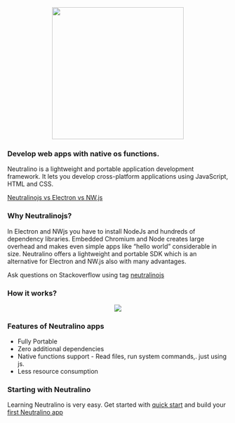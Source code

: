 <div align="center">
  <img src="https://cdn.rawgit.com/neutralinojs/neutralinojs.github.io/b667f2c2/docs/nllogo.png" style="width:300px;"/>
</div>


### Develop web apps with native os functions.

Neutralino is a lightweight and portable application development framework. It lets you develop cross-platform applications using JavaScript, HTML and CSS.

[Neutralinojs vs Electron vs NW.js](https://github.com/neutralinojs/evaluation)

### Why Neutralinojs? 

In Electron and NWjs you have to install NodeJs and hundreds of dependency libraries. Embedded Chromium and Node creates large overhead and makes even simple apps like “hello world” considerable in size. Neutralino offers a lightweight and portable SDK which is an alternative for Electron and NW.js also with many advantages.

Ask questions on Stackoverflow using tag [neutralinojs](https://stackoverflow.com/questions/tagged/neutralinojs)

### How it works?

<div align="center">
  <img src="https://raw.githubusercontent.com/neutralinojs/neutralinojs/master/media/architecture.png">
</div>

### Features of Neutralino apps

- Fully Portable
- Zero additional dependencies
- Native functions support - Read files, run system commands,. just using js.
- Less resource consumption

### Starting with Neutralino

Learning Neutralino is very easy. Get started with [quick start](gettingstarted/quickstart) and build your [first Neutralino app](gettingstarted/firstapp)
